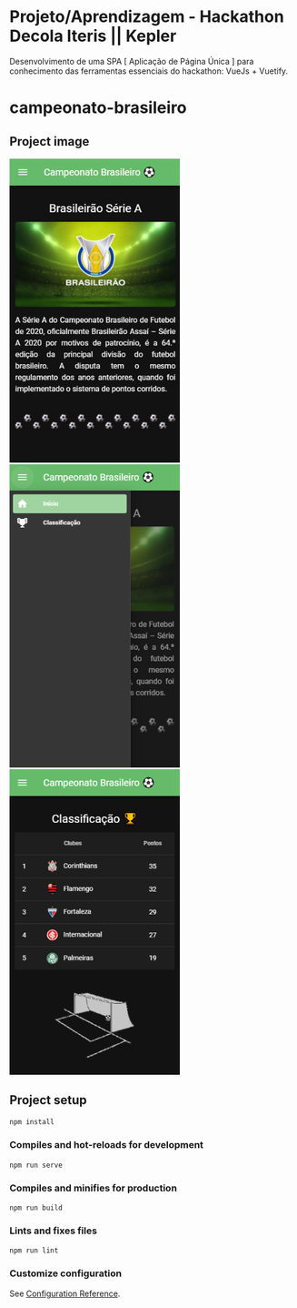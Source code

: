 # Projeto/Aprendizagem - Hackathon Decola Iteris || Kepler

Desenvolvimento de uma SPA [ Aplicação de Página Única ] para conhecimento das ferramentas essenciais do hackathon: VueJs + Vuetify.

# campeonato-brasileiro

## Project image

<img width="300" src="src/assets/TelaInicio.png"/>  <img width="300" src="src/assets/Menu_appBar.png"/>  <img width="300" src="src/assets/TelaClassificacao.png"/>
  
## Project setup
```
npm install
```

### Compiles and hot-reloads for development
```
npm run serve
```

### Compiles and minifies for production
```
npm run build
```

### Lints and fixes files
```
npm run lint
```

### Customize configuration
See [Configuration Reference](https://cli.vuejs.org/config/).
